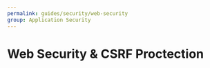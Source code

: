 ```yaml
---
permalink: guides/security/web-security
group: Application Security
---
```


# Web Security & CSRF Proctection
